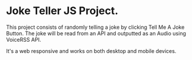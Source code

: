 # Joke Teller JS Project.

This project consists of randomly telling a joke by clicking Tell Me A Joke Button.
The joke will be read from an API and outputted as an Audio using VoiceRSS API. 

It's a web responsive and works on both desktop and mobile devices.
